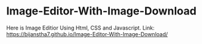 # Image-Editor-With-Image-Download
Here is Image Editior Using Html, CSS and Javascript. Link: https://bijanstha7.github.io/Image-Editor-With-Image-Download/
